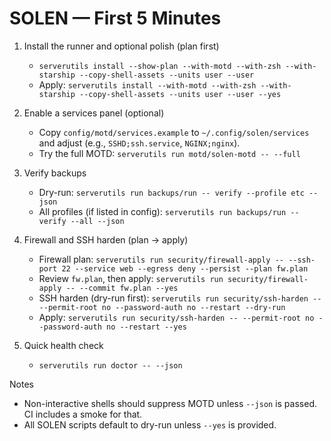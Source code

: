 # SOLEN — First 5 Minutes

1. Install the runner and optional polish (plan first)
   - `serverutils install --show-plan --with-motd --with-zsh --with-starship --copy-shell-assets --units user --user`
   - Apply: `serverutils install --with-motd --with-zsh --with-starship --copy-shell-assets --units user --user --yes`

2. Enable a services panel (optional)
   - Copy `config/motd/services.example` to `~/.config/solen/services` and adjust (e.g., `SSHD;ssh.service`, `NGINX;nginx`).
   - Try the full MOTD: `serverutils run motd/solen-motd -- --full`

3. Verify backups
   - Dry-run: `serverutils run backups/run -- verify --profile etc --json`
   - All profiles (if listed in config): `serverutils run backups/run -- verify --all --json`

4. Firewall and SSH harden (plan → apply)
   - Firewall plan: `serverutils run security/firewall-apply -- --ssh-port 22 --service web --egress deny --persist --plan fw.plan`
   - Review `fw.plan`, then apply: `serverutils run security/firewall-apply -- --commit fw.plan --yes`
   - SSH harden (dry-run first): `serverutils run security/ssh-harden -- --permit-root no --password-auth no --restart --dry-run`
   - Apply: `serverutils run security/ssh-harden -- --permit-root no --password-auth no --restart --yes`

5. Quick health check
   - `serverutils run doctor -- --json`

Notes
- Non-interactive shells should suppress MOTD unless `--json` is passed. CI includes a smoke for that.
- All SOLEN scripts default to dry-run unless `--yes` is provided.

